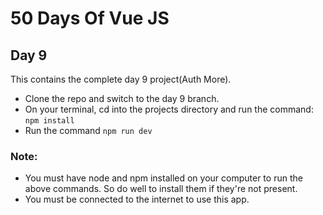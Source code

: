 # 50 Days Of Vue JS
## Day 9

This contains the complete day 9 project(Auth More).
- Clone the repo and switch to the day 9 branch. 
- On your terminal, cd into the projects directory and run the command: ```npm install```
- Run the command ```npm run dev```

### Note:
- You must have node and npm installed on your computer to run the above commands. So do well to install them if they're not present.
- You must be connected to the internet to use this app.
